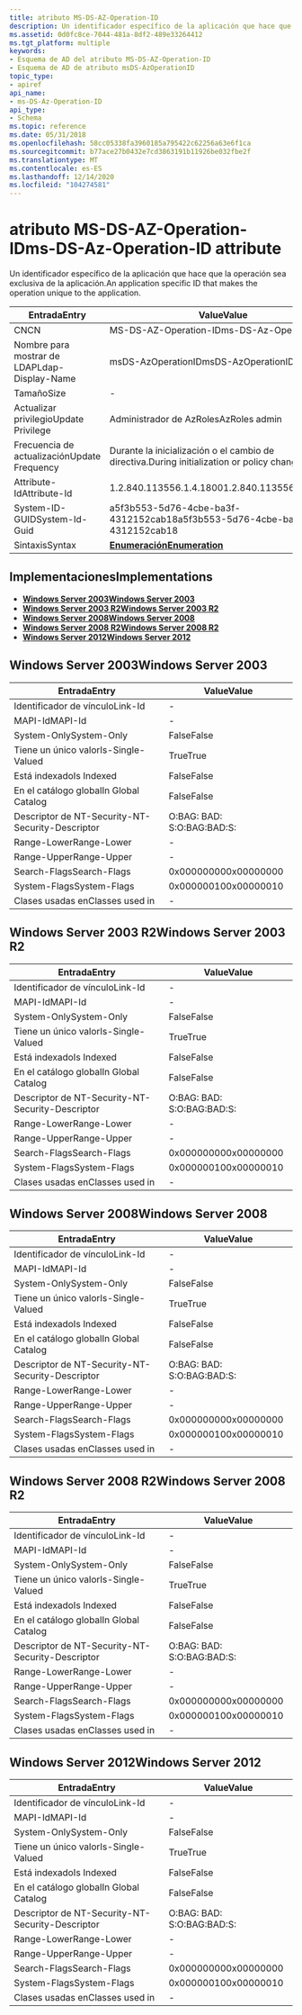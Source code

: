 ```yaml
---
title: atributo MS-DS-AZ-Operation-ID
description: Un identificador específico de la aplicación que hace que la operación sea exclusiva de la aplicación.
ms.assetid: 0d0fc8ce-7044-481a-8df2-489e33264412
ms.tgt_platform: multiple
keywords:
- Esquema de AD del atributo MS-DS-AZ-Operation-ID
- Esquema de AD de atributo msDS-AzOperationID
topic_type:
- apiref
api_name:
- ms-DS-Az-Operation-ID
api_type:
- Schema
ms.topic: reference
ms.date: 05/31/2018
ms.openlocfilehash: 58cc05338fa3960185a795422c62256a63e6f1ca
ms.sourcegitcommit: b77ace27b0432e7cd3863191b11926be032fbe2f
ms.translationtype: MT
ms.contentlocale: es-ES
ms.lasthandoff: 12/14/2020
ms.locfileid: "104274581"
---
```

# <a name="ms-ds-az-operation-id-attribute"></a><span data-ttu-id="1af89-105">atributo MS-DS-AZ-Operation-ID</span><span class="sxs-lookup"><span data-stu-id="1af89-105">ms-DS-Az-Operation-ID attribute</span></span>

<span data-ttu-id="1af89-106">Un identificador específico de la aplicación que hace que la operación sea exclusiva de la aplicación.</span><span class="sxs-lookup"><span data-stu-id="1af89-106">An application specific ID that makes the operation unique to the application.</span></span>



| <span data-ttu-id="1af89-107">Entrada</span><span class="sxs-lookup"><span data-stu-id="1af89-107">Entry</span></span> | <span data-ttu-id="1af89-108">Value</span><span class="sxs-lookup"><span data-stu-id="1af89-108">Value</span></span> |
|-------------------|-----------------------------------------|
| <span data-ttu-id="1af89-109">CN</span><span class="sxs-lookup"><span data-stu-id="1af89-109">CN</span></span>                | <span data-ttu-id="1af89-110">MS-DS-AZ-Operation-ID</span><span class="sxs-lookup"><span data-stu-id="1af89-110">ms-DS-Az-Operation-ID</span></span>                   |
| <span data-ttu-id="1af89-111">Nombre para mostrar de LDAP</span><span class="sxs-lookup"><span data-stu-id="1af89-111">Ldap-Display-Name</span></span> | <span data-ttu-id="1af89-112">msDS-AzOperationID</span><span class="sxs-lookup"><span data-stu-id="1af89-112">msDS-AzOperationID</span></span>                      |
| <span data-ttu-id="1af89-113">Tamaño</span><span class="sxs-lookup"><span data-stu-id="1af89-113">Size</span></span>              | \-                                      |
| <span data-ttu-id="1af89-114">Actualizar privilegio</span><span class="sxs-lookup"><span data-stu-id="1af89-114">Update Privilege</span></span>  | <span data-ttu-id="1af89-115">Administrador de AzRoles</span><span class="sxs-lookup"><span data-stu-id="1af89-115">AzRoles admin</span></span>                           |
| <span data-ttu-id="1af89-116">Frecuencia de actualización</span><span class="sxs-lookup"><span data-stu-id="1af89-116">Update Frequency</span></span>  | <span data-ttu-id="1af89-117">Durante la inicialización o el cambio de directiva.</span><span class="sxs-lookup"><span data-stu-id="1af89-117">During initialization or policy change.</span></span> |
| <span data-ttu-id="1af89-118">Attribute-Id</span><span class="sxs-lookup"><span data-stu-id="1af89-118">Attribute-Id</span></span>      | <span data-ttu-id="1af89-119">1.2.840.113556.1.4.1800</span><span class="sxs-lookup"><span data-stu-id="1af89-119">1.2.840.113556.1.4.1800</span></span>                 |
| <span data-ttu-id="1af89-120">System-ID-GUID</span><span class="sxs-lookup"><span data-stu-id="1af89-120">System-Id-Guid</span></span>    | <span data-ttu-id="1af89-121">a5f3b553-5d76-4cbe-ba3f-4312152cab18</span><span class="sxs-lookup"><span data-stu-id="1af89-121">a5f3b553-5d76-4cbe-ba3f-4312152cab18</span></span>    |
| <span data-ttu-id="1af89-122">Sintaxis</span><span class="sxs-lookup"><span data-stu-id="1af89-122">Syntax</span></span>            | [<span data-ttu-id="1af89-123">**Enumeración**</span><span class="sxs-lookup"><span data-stu-id="1af89-123">**Enumeration**</span></span>](s-enumeration.md)    |



## <a name="implementations"></a><span data-ttu-id="1af89-124">Implementaciones</span><span class="sxs-lookup"><span data-stu-id="1af89-124">Implementations</span></span>

-   [<span data-ttu-id="1af89-125">**Windows Server 2003**</span><span class="sxs-lookup"><span data-stu-id="1af89-125">**Windows Server 2003**</span></span>](#windows-server-2003)
-   [<span data-ttu-id="1af89-126">**Windows Server 2003 R2**</span><span class="sxs-lookup"><span data-stu-id="1af89-126">**Windows Server 2003 R2**</span></span>](#windows-server-2003-r2)
-   [<span data-ttu-id="1af89-127">**Windows Server 2008**</span><span class="sxs-lookup"><span data-stu-id="1af89-127">**Windows Server 2008**</span></span>](#windows-server-2008)
-   [<span data-ttu-id="1af89-128">**Windows Server 2008 R2**</span><span class="sxs-lookup"><span data-stu-id="1af89-128">**Windows Server 2008 R2**</span></span>](#windows-server-2008-r2)
-   [<span data-ttu-id="1af89-129">**Windows Server 2012**</span><span class="sxs-lookup"><span data-stu-id="1af89-129">**Windows Server 2012**</span></span>](#windows-server-2012)

## <a name="windows-server-2003"></a><span data-ttu-id="1af89-130">Windows Server 2003</span><span class="sxs-lookup"><span data-stu-id="1af89-130">Windows Server 2003</span></span>



| <span data-ttu-id="1af89-131">Entrada</span><span class="sxs-lookup"><span data-stu-id="1af89-131">Entry</span></span> | <span data-ttu-id="1af89-132">Value</span><span class="sxs-lookup"><span data-stu-id="1af89-132">Value</span></span> |
|------------------------|--------------|
| <span data-ttu-id="1af89-133">Identificador de vínculo</span><span class="sxs-lookup"><span data-stu-id="1af89-133">Link-Id</span></span>                | \-           |
| <span data-ttu-id="1af89-134">MAPI-Id</span><span class="sxs-lookup"><span data-stu-id="1af89-134">MAPI-Id</span></span>                | \-           |
| <span data-ttu-id="1af89-135">System-Only</span><span class="sxs-lookup"><span data-stu-id="1af89-135">System-Only</span></span>            | <span data-ttu-id="1af89-136">False</span><span class="sxs-lookup"><span data-stu-id="1af89-136">False</span></span>        |
| <span data-ttu-id="1af89-137">Tiene un único valor</span><span class="sxs-lookup"><span data-stu-id="1af89-137">Is-Single-Valued</span></span>       | <span data-ttu-id="1af89-138">True</span><span class="sxs-lookup"><span data-stu-id="1af89-138">True</span></span>         |
| <span data-ttu-id="1af89-139">Está indexado</span><span class="sxs-lookup"><span data-stu-id="1af89-139">Is Indexed</span></span>             | <span data-ttu-id="1af89-140">False</span><span class="sxs-lookup"><span data-stu-id="1af89-140">False</span></span>        |
| <span data-ttu-id="1af89-141">En el catálogo global</span><span class="sxs-lookup"><span data-stu-id="1af89-141">In Global Catalog</span></span>      | <span data-ttu-id="1af89-142">False</span><span class="sxs-lookup"><span data-stu-id="1af89-142">False</span></span>        |
| <span data-ttu-id="1af89-143">Descriptor de NT-Security-</span><span class="sxs-lookup"><span data-stu-id="1af89-143">NT-Security-Descriptor</span></span> | <span data-ttu-id="1af89-144">O:BAG: BAD: S:</span><span class="sxs-lookup"><span data-stu-id="1af89-144">O:BAG:BAD:S:</span></span> |
| <span data-ttu-id="1af89-145">Range-Lower</span><span class="sxs-lookup"><span data-stu-id="1af89-145">Range-Lower</span></span>            | \-           |
| <span data-ttu-id="1af89-146">Range-Upper</span><span class="sxs-lookup"><span data-stu-id="1af89-146">Range-Upper</span></span>            | \-           |
| <span data-ttu-id="1af89-147">Search-Flags</span><span class="sxs-lookup"><span data-stu-id="1af89-147">Search-Flags</span></span>           | <span data-ttu-id="1af89-148">0x00000000</span><span class="sxs-lookup"><span data-stu-id="1af89-148">0x00000000</span></span>   |
| <span data-ttu-id="1af89-149">System-Flags</span><span class="sxs-lookup"><span data-stu-id="1af89-149">System-Flags</span></span>           | <span data-ttu-id="1af89-150">0x00000010</span><span class="sxs-lookup"><span data-stu-id="1af89-150">0x00000010</span></span>   |
| <span data-ttu-id="1af89-151">Clases usadas en</span><span class="sxs-lookup"><span data-stu-id="1af89-151">Classes used in</span></span>        | \-           |



## <a name="windows-server-2003-r2"></a><span data-ttu-id="1af89-152">Windows Server 2003 R2</span><span class="sxs-lookup"><span data-stu-id="1af89-152">Windows Server 2003 R2</span></span>



| <span data-ttu-id="1af89-153">Entrada</span><span class="sxs-lookup"><span data-stu-id="1af89-153">Entry</span></span> | <span data-ttu-id="1af89-154">Value</span><span class="sxs-lookup"><span data-stu-id="1af89-154">Value</span></span> |
|------------------------|--------------|
| <span data-ttu-id="1af89-155">Identificador de vínculo</span><span class="sxs-lookup"><span data-stu-id="1af89-155">Link-Id</span></span>                | \-           |
| <span data-ttu-id="1af89-156">MAPI-Id</span><span class="sxs-lookup"><span data-stu-id="1af89-156">MAPI-Id</span></span>                | \-           |
| <span data-ttu-id="1af89-157">System-Only</span><span class="sxs-lookup"><span data-stu-id="1af89-157">System-Only</span></span>            | <span data-ttu-id="1af89-158">False</span><span class="sxs-lookup"><span data-stu-id="1af89-158">False</span></span>        |
| <span data-ttu-id="1af89-159">Tiene un único valor</span><span class="sxs-lookup"><span data-stu-id="1af89-159">Is-Single-Valued</span></span>       | <span data-ttu-id="1af89-160">True</span><span class="sxs-lookup"><span data-stu-id="1af89-160">True</span></span>         |
| <span data-ttu-id="1af89-161">Está indexado</span><span class="sxs-lookup"><span data-stu-id="1af89-161">Is Indexed</span></span>             | <span data-ttu-id="1af89-162">False</span><span class="sxs-lookup"><span data-stu-id="1af89-162">False</span></span>        |
| <span data-ttu-id="1af89-163">En el catálogo global</span><span class="sxs-lookup"><span data-stu-id="1af89-163">In Global Catalog</span></span>      | <span data-ttu-id="1af89-164">False</span><span class="sxs-lookup"><span data-stu-id="1af89-164">False</span></span>        |
| <span data-ttu-id="1af89-165">Descriptor de NT-Security-</span><span class="sxs-lookup"><span data-stu-id="1af89-165">NT-Security-Descriptor</span></span> | <span data-ttu-id="1af89-166">O:BAG: BAD: S:</span><span class="sxs-lookup"><span data-stu-id="1af89-166">O:BAG:BAD:S:</span></span> |
| <span data-ttu-id="1af89-167">Range-Lower</span><span class="sxs-lookup"><span data-stu-id="1af89-167">Range-Lower</span></span>            | \-           |
| <span data-ttu-id="1af89-168">Range-Upper</span><span class="sxs-lookup"><span data-stu-id="1af89-168">Range-Upper</span></span>            | \-           |
| <span data-ttu-id="1af89-169">Search-Flags</span><span class="sxs-lookup"><span data-stu-id="1af89-169">Search-Flags</span></span>           | <span data-ttu-id="1af89-170">0x00000000</span><span class="sxs-lookup"><span data-stu-id="1af89-170">0x00000000</span></span>   |
| <span data-ttu-id="1af89-171">System-Flags</span><span class="sxs-lookup"><span data-stu-id="1af89-171">System-Flags</span></span>           | <span data-ttu-id="1af89-172">0x00000010</span><span class="sxs-lookup"><span data-stu-id="1af89-172">0x00000010</span></span>   |
| <span data-ttu-id="1af89-173">Clases usadas en</span><span class="sxs-lookup"><span data-stu-id="1af89-173">Classes used in</span></span>        | \-           |



## <a name="windows-server-2008"></a><span data-ttu-id="1af89-174">Windows Server 2008</span><span class="sxs-lookup"><span data-stu-id="1af89-174">Windows Server 2008</span></span>



| <span data-ttu-id="1af89-175">Entrada</span><span class="sxs-lookup"><span data-stu-id="1af89-175">Entry</span></span> | <span data-ttu-id="1af89-176">Value</span><span class="sxs-lookup"><span data-stu-id="1af89-176">Value</span></span> |
|------------------------|--------------|
| <span data-ttu-id="1af89-177">Identificador de vínculo</span><span class="sxs-lookup"><span data-stu-id="1af89-177">Link-Id</span></span>                | \-           |
| <span data-ttu-id="1af89-178">MAPI-Id</span><span class="sxs-lookup"><span data-stu-id="1af89-178">MAPI-Id</span></span>                | \-           |
| <span data-ttu-id="1af89-179">System-Only</span><span class="sxs-lookup"><span data-stu-id="1af89-179">System-Only</span></span>            | <span data-ttu-id="1af89-180">False</span><span class="sxs-lookup"><span data-stu-id="1af89-180">False</span></span>        |
| <span data-ttu-id="1af89-181">Tiene un único valor</span><span class="sxs-lookup"><span data-stu-id="1af89-181">Is-Single-Valued</span></span>       | <span data-ttu-id="1af89-182">True</span><span class="sxs-lookup"><span data-stu-id="1af89-182">True</span></span>         |
| <span data-ttu-id="1af89-183">Está indexado</span><span class="sxs-lookup"><span data-stu-id="1af89-183">Is Indexed</span></span>             | <span data-ttu-id="1af89-184">False</span><span class="sxs-lookup"><span data-stu-id="1af89-184">False</span></span>        |
| <span data-ttu-id="1af89-185">En el catálogo global</span><span class="sxs-lookup"><span data-stu-id="1af89-185">In Global Catalog</span></span>      | <span data-ttu-id="1af89-186">False</span><span class="sxs-lookup"><span data-stu-id="1af89-186">False</span></span>        |
| <span data-ttu-id="1af89-187">Descriptor de NT-Security-</span><span class="sxs-lookup"><span data-stu-id="1af89-187">NT-Security-Descriptor</span></span> | <span data-ttu-id="1af89-188">O:BAG: BAD: S:</span><span class="sxs-lookup"><span data-stu-id="1af89-188">O:BAG:BAD:S:</span></span> |
| <span data-ttu-id="1af89-189">Range-Lower</span><span class="sxs-lookup"><span data-stu-id="1af89-189">Range-Lower</span></span>            | \-           |
| <span data-ttu-id="1af89-190">Range-Upper</span><span class="sxs-lookup"><span data-stu-id="1af89-190">Range-Upper</span></span>            | \-           |
| <span data-ttu-id="1af89-191">Search-Flags</span><span class="sxs-lookup"><span data-stu-id="1af89-191">Search-Flags</span></span>           | <span data-ttu-id="1af89-192">0x00000000</span><span class="sxs-lookup"><span data-stu-id="1af89-192">0x00000000</span></span>   |
| <span data-ttu-id="1af89-193">System-Flags</span><span class="sxs-lookup"><span data-stu-id="1af89-193">System-Flags</span></span>           | <span data-ttu-id="1af89-194">0x00000010</span><span class="sxs-lookup"><span data-stu-id="1af89-194">0x00000010</span></span>   |
| <span data-ttu-id="1af89-195">Clases usadas en</span><span class="sxs-lookup"><span data-stu-id="1af89-195">Classes used in</span></span>        | \-           |



## <a name="windows-server-2008-r2"></a><span data-ttu-id="1af89-196">Windows Server 2008 R2</span><span class="sxs-lookup"><span data-stu-id="1af89-196">Windows Server 2008 R2</span></span>



| <span data-ttu-id="1af89-197">Entrada</span><span class="sxs-lookup"><span data-stu-id="1af89-197">Entry</span></span> | <span data-ttu-id="1af89-198">Value</span><span class="sxs-lookup"><span data-stu-id="1af89-198">Value</span></span> |
|------------------------|--------------|
| <span data-ttu-id="1af89-199">Identificador de vínculo</span><span class="sxs-lookup"><span data-stu-id="1af89-199">Link-Id</span></span>                | \-           |
| <span data-ttu-id="1af89-200">MAPI-Id</span><span class="sxs-lookup"><span data-stu-id="1af89-200">MAPI-Id</span></span>                | \-           |
| <span data-ttu-id="1af89-201">System-Only</span><span class="sxs-lookup"><span data-stu-id="1af89-201">System-Only</span></span>            | <span data-ttu-id="1af89-202">False</span><span class="sxs-lookup"><span data-stu-id="1af89-202">False</span></span>        |
| <span data-ttu-id="1af89-203">Tiene un único valor</span><span class="sxs-lookup"><span data-stu-id="1af89-203">Is-Single-Valued</span></span>       | <span data-ttu-id="1af89-204">True</span><span class="sxs-lookup"><span data-stu-id="1af89-204">True</span></span>         |
| <span data-ttu-id="1af89-205">Está indexado</span><span class="sxs-lookup"><span data-stu-id="1af89-205">Is Indexed</span></span>             | <span data-ttu-id="1af89-206">False</span><span class="sxs-lookup"><span data-stu-id="1af89-206">False</span></span>        |
| <span data-ttu-id="1af89-207">En el catálogo global</span><span class="sxs-lookup"><span data-stu-id="1af89-207">In Global Catalog</span></span>      | <span data-ttu-id="1af89-208">False</span><span class="sxs-lookup"><span data-stu-id="1af89-208">False</span></span>        |
| <span data-ttu-id="1af89-209">Descriptor de NT-Security-</span><span class="sxs-lookup"><span data-stu-id="1af89-209">NT-Security-Descriptor</span></span> | <span data-ttu-id="1af89-210">O:BAG: BAD: S:</span><span class="sxs-lookup"><span data-stu-id="1af89-210">O:BAG:BAD:S:</span></span> |
| <span data-ttu-id="1af89-211">Range-Lower</span><span class="sxs-lookup"><span data-stu-id="1af89-211">Range-Lower</span></span>            | \-           |
| <span data-ttu-id="1af89-212">Range-Upper</span><span class="sxs-lookup"><span data-stu-id="1af89-212">Range-Upper</span></span>            | \-           |
| <span data-ttu-id="1af89-213">Search-Flags</span><span class="sxs-lookup"><span data-stu-id="1af89-213">Search-Flags</span></span>           | <span data-ttu-id="1af89-214">0x00000000</span><span class="sxs-lookup"><span data-stu-id="1af89-214">0x00000000</span></span>   |
| <span data-ttu-id="1af89-215">System-Flags</span><span class="sxs-lookup"><span data-stu-id="1af89-215">System-Flags</span></span>           | <span data-ttu-id="1af89-216">0x00000010</span><span class="sxs-lookup"><span data-stu-id="1af89-216">0x00000010</span></span>   |
| <span data-ttu-id="1af89-217">Clases usadas en</span><span class="sxs-lookup"><span data-stu-id="1af89-217">Classes used in</span></span>        | \-           |



## <a name="windows-server-2012"></a><span data-ttu-id="1af89-218">Windows Server 2012</span><span class="sxs-lookup"><span data-stu-id="1af89-218">Windows Server 2012</span></span>



| <span data-ttu-id="1af89-219">Entrada</span><span class="sxs-lookup"><span data-stu-id="1af89-219">Entry</span></span> | <span data-ttu-id="1af89-220">Value</span><span class="sxs-lookup"><span data-stu-id="1af89-220">Value</span></span> |
|------------------------|--------------|
| <span data-ttu-id="1af89-221">Identificador de vínculo</span><span class="sxs-lookup"><span data-stu-id="1af89-221">Link-Id</span></span>                | \-           |
| <span data-ttu-id="1af89-222">MAPI-Id</span><span class="sxs-lookup"><span data-stu-id="1af89-222">MAPI-Id</span></span>                | \-           |
| <span data-ttu-id="1af89-223">System-Only</span><span class="sxs-lookup"><span data-stu-id="1af89-223">System-Only</span></span>            | <span data-ttu-id="1af89-224">False</span><span class="sxs-lookup"><span data-stu-id="1af89-224">False</span></span>        |
| <span data-ttu-id="1af89-225">Tiene un único valor</span><span class="sxs-lookup"><span data-stu-id="1af89-225">Is-Single-Valued</span></span>       | <span data-ttu-id="1af89-226">True</span><span class="sxs-lookup"><span data-stu-id="1af89-226">True</span></span>         |
| <span data-ttu-id="1af89-227">Está indexado</span><span class="sxs-lookup"><span data-stu-id="1af89-227">Is Indexed</span></span>             | <span data-ttu-id="1af89-228">False</span><span class="sxs-lookup"><span data-stu-id="1af89-228">False</span></span>        |
| <span data-ttu-id="1af89-229">En el catálogo global</span><span class="sxs-lookup"><span data-stu-id="1af89-229">In Global Catalog</span></span>      | <span data-ttu-id="1af89-230">False</span><span class="sxs-lookup"><span data-stu-id="1af89-230">False</span></span>        |
| <span data-ttu-id="1af89-231">Descriptor de NT-Security-</span><span class="sxs-lookup"><span data-stu-id="1af89-231">NT-Security-Descriptor</span></span> | <span data-ttu-id="1af89-232">O:BAG: BAD: S:</span><span class="sxs-lookup"><span data-stu-id="1af89-232">O:BAG:BAD:S:</span></span> |
| <span data-ttu-id="1af89-233">Range-Lower</span><span class="sxs-lookup"><span data-stu-id="1af89-233">Range-Lower</span></span>            | \-           |
| <span data-ttu-id="1af89-234">Range-Upper</span><span class="sxs-lookup"><span data-stu-id="1af89-234">Range-Upper</span></span>            | \-           |
| <span data-ttu-id="1af89-235">Search-Flags</span><span class="sxs-lookup"><span data-stu-id="1af89-235">Search-Flags</span></span>           | <span data-ttu-id="1af89-236">0x00000000</span><span class="sxs-lookup"><span data-stu-id="1af89-236">0x00000000</span></span>   |
| <span data-ttu-id="1af89-237">System-Flags</span><span class="sxs-lookup"><span data-stu-id="1af89-237">System-Flags</span></span>           | <span data-ttu-id="1af89-238">0x00000010</span><span class="sxs-lookup"><span data-stu-id="1af89-238">0x00000010</span></span>   |
| <span data-ttu-id="1af89-239">Clases usadas en</span><span class="sxs-lookup"><span data-stu-id="1af89-239">Classes used in</span></span>        | \-           |



 

 




